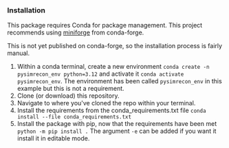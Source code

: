 ### Installation

This package requires Conda for package management. This project recommends using [miniforge](https://conda-forge.org/download/) from conda-forge.

This is not yet published on conda-forge, so the installation process is fairly manual.

1. Within a conda terminal, create a new environment `conda create -n pysimrecon_env python=3.12` and activate it `conda activate pysimrecon_env`. The environment has been called `pysimrecon_env` in this example but this is not a requirement.
2. Clone (or download) this repository.
3. Navigate to where you've cloned the repo within your terminal.
4. Install the requirements from the conda_requirements.txt file `conda install --file conda_requirements.txt`
5. Install the package with pip, now that the requirements have been met `python -m pip install .` The argument `-e` can be added if you want it install it in editable mode.
